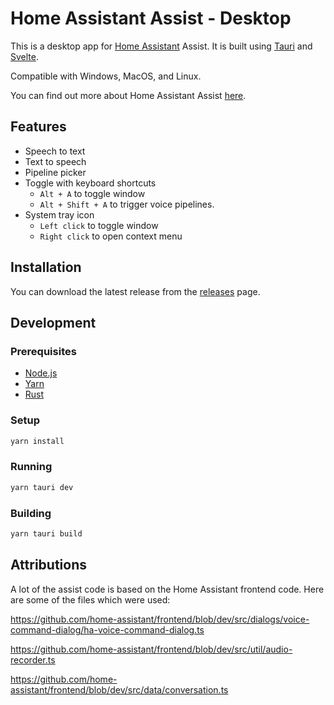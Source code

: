 # Home Assistant Assist - Desktop

This is a desktop app for [Home Assistant](https://www.home-assistant.io) Assist. It is built using [Tauri](https://tauri.app) and [Svelte](https://svelte.dev).

Compatible with Windows, MacOS, and Linux.

You can find out more about Home Assistant Assist [here](https://www.home-assistant.io/voice_control/).

## Features

- Speech to text
- Text to speech
- Pipeline picker
- Toggle with keyboard shortcuts
  - `Alt + A` to toggle window
  - `Alt + Shift + A` to trigger voice pipelines.
- System tray icon
  - `Left click` to toggle window
  - `Right click` to open context menu

## Installation

You can download the latest release from the [releases](https://github.com/timmo001/home-assistant-assist-desktop/releases) page.

## Development

### Prerequisites

- [Node.js](https://nodejs.org/en/)
- [Yarn](https://yarnpkg.com/)
- [Rust](https://www.rust-lang.org/)

### Setup

```bash
yarn install
```

### Running

```bash
yarn tauri dev
```

### Building

```bash
yarn tauri build
```

## Attributions

A lot of the assist code is based on the Home Assistant frontend code. Here are some of the files which were used:

https://github.com/home-assistant/frontend/blob/dev/src/dialogs/voice-command-dialog/ha-voice-command-dialog.ts

https://github.com/home-assistant/frontend/blob/dev/src/util/audio-recorder.ts

https://github.com/home-assistant/frontend/blob/dev/src/data/conversation.ts
